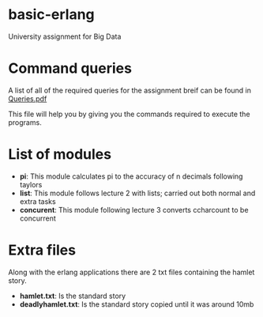 # basic-erlang

University assignment for Big Data

# Command queries
A list of all of the required queries for the assignment breif can be found in [Queries.pdf](https://github.com/remony/basic-erlang/blob/master/queries.pdf)

This file will help you by giving you the commands required to execute the programs. 

# List of modules

- **pi**: This module calculates pi to the accuracy of n decimals following taylors
- **list**: This module follows lecture 2 with lists; carried out both normal and extra tasks
- **concurent**: This module following lecture 3 converts ccharcount to be concurrent

# Extra files

Along with the erlang applications there are 2 txt files containing the hamlet story.

- **hamlet.txt**: Is the standard story
- **deadlyhamlet.txt**: Is the standard story copied until it was around 10mb